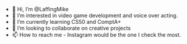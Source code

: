 - 👋 Hi, I’m @LaffingMike
- 👀 I’m interested in video game development and voice over acting.
- 🌱 I’m currently learning CS50 and ComptA+
- 💞️ I’m looking to collaborate on creative projects
- 📫 How to reach me - Instagram would be the one I check the most.

<!---
LaffingMike/LaffingMike is a ✨ special ✨ repository because its `README.md` (this file) appears on your GitHub profile.
You can click the Preview link to take a look at your changes.
--->
